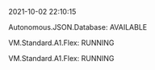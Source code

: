 2021-10-02 22:10:15

Autonomous.JSON.Database: AVAILABLE

VM.Standard.A1.Flex: RUNNING

VM.Standard.A1.Flex: RUNNING